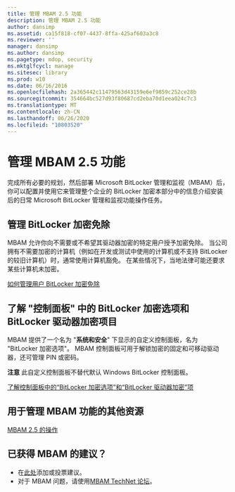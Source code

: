 ```yaml
---
title: 管理 MBAM 2.5 功能
description: 管理 MBAM 2.5 功能
author: dansimp
ms.assetid: ca15f818-cf07-4437-8ffa-425af603a3c8
ms.reviewer: ''
manager: dansimp
ms.author: dansimp
ms.pagetype: mdop, security
ms.mktglfcycl: manage
ms.sitesec: library
ms.prod: w10
ms.date: 06/16/2016
ms.openlocfilehash: 2a365442c11479563d43159e6ef9859c252ce28b
ms.sourcegitcommit: 354664bc527d93f80687cd2eba70d1eea024c7c3
ms.translationtype: MT
ms.contentlocale: zh-CN
ms.lasthandoff: 06/26/2020
ms.locfileid: "10803520"
---
```

# 管理 MBAM 2.5 功能


完成所有必要的规划，然后部署 Microsoft BitLocker 管理和监视（MBAM）后，你可以配置并使用它来管理整个企业的 BitLocker 加密本部分中的信息介绍安装后的日常 Microsoft BitLocker 管理和监视功能操作任务。

## 管理 BitLocker 加密免除


MBAM 允许你向不需要或不希望其驱动器加密的特定用户授予加密免除。 当公司拥有不需要加密的计算机（例如在开发或测试中使用的计算机或不支持 BitLocker 的较旧计算机）时，通常使用计算机豁免。 在某些情况下，当地法律可能还要求某些计算机未加密。

[如何管理用户 BitLocker 加密免除](how-to-manage-user-bitlocker-encryption-exemptions-mbam-25.md)

## 了解 "控制面板" 中的 BitLocker 加密选项和 BitLocker 驱动器加密项目


MBAM 提供了一个名为 "**系统和安全**" 下显示的自定义控制面板，名为 "BitLocker 加密选项"。 MBAM 控制面板可用于解锁加密的固定和可移动驱动器，还可管理 PIN 或密码。

**注意** 此自定义控制面板不替代默认 Windows BitLocker 控制面板。

 

[了解控制面板中的“BitLocker 加密选项”和“BitLocker 驱动器加密”项](understanding-the-bitlocker-encryption-options-and-bitlocker-drive-encryption-items-in-control-panel.md)

## 用于管理 MBAM 功能的其他资源


[MBAM 2.5 的操作](operations-for-mbam-25.md)

## 已获得 MBAM 的建议？
- 在[此处](http://mbam.uservoice.com/forums/268571-microsoft-bitlocker-administration-and-monitoring)添加或投票建议。 
- 对于 MBAM 问题，请使用[MBAM TechNet 论坛](https://social.technet.microsoft.com/Forums/home?forum=mdopmbam)。

 

 





